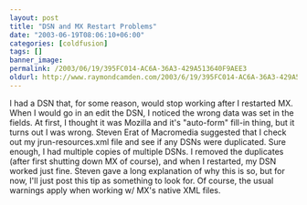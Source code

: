 ```yaml
---
layout: post
title: "DSN and MX Restart Problems"
date: "2003-06-19T08:06:10+06:00"
categories: [coldfusion]
tags: []
banner_image: 
permalink: /2003/06/19/395FC014-AC6A-36A3-429A513640F9AEE3
oldurl: http://www.raymondcamden.com/2003/6/19/395FC014-AC6A-36A3-429A513640F9AEE3
---
```


I had a DSN that, for some reason, would stop working after I restarted MX. When I would go in an edit the DSN, I noticed the wrong data was set in the fields. At first, I thought it was Mozilla and it's "auto-form" fill-in thing, but it turns out I was wrong. Steven Erat of Macromedia suggested that I check out my jrun-resources.xml file and see if any DSNs were duplicated. Sure enough, I had multiple copies of multiple DSNs. I removed the duplicates (after first shutting down MX of course), and when I restarted, my DSN worked just fine. Steven gave a long explanation of why this is so, but for now, I'll just post this tip as something to look for. Of course, the usual warnings apply when working w/ MX's native XML files.